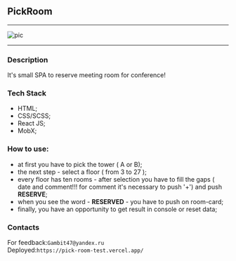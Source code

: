 ## PickRoom

***

![pic](https://www.clipartmax.com/png/middle/12-128743_flexible-meeting-spaces-meeting-room-logo-png.png)

***

### Description

It's small SPA to reserve meeting room for conference!

### Tech Stack

* HTML;
* CSS/SCSS;
* React JS;
* MobX;

### How to use:
 * at first you have to pick the tower ( A or B);
 * the next step - select a floor ( from 3 to 27 );
 * every floor has ten rooms - after selection you have to fill the gaps ( date and comment!!! for comment it's necessary to push '+') 
   and push <b>RESERVE</b>;
 * when you see the word - <b>RESERVED</b> - you have to push on room-card;
 * finally, you have an opportunity to get result in console or reset data;

### Contacts

For feedback:`Gambit47@yandex.ru`<br>
Deployed:`https://pick-room-test.vercel.app/`

